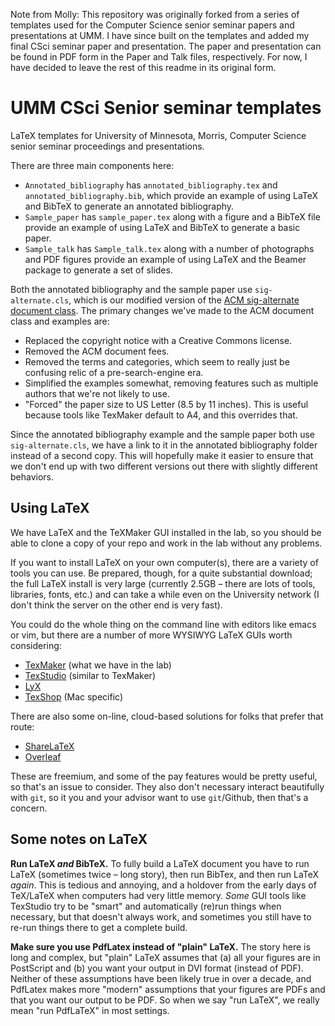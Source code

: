 Note from Molly: This repository was originally forked from a series of templates used for the Computer Science senior seminar papers and presentations at UMM. I have since built on the templates and added my final CSci seminar paper and presentation. The paper and presentation can be found in PDF form in the Paper and Talk files, respectively. For now, I have decided to leave the rest of this readme in its original form. 

# UMM CSci Senior seminar templates

LaTeX templates for University of Minnesota, Morris, Computer Science senior seminar proceedings and presentations.

There are three main components here:
* ```Annotated_bibliography``` has ```annotated_bibliography.tex``` and ```annotated_bibliography.bib```, which provide an example of using LaTeX and BibTeX to generate an annotated bibliography.
* ```Sample_paper``` has ```sample_paper.tex``` along with a figure and a BibTeX file provide an example of using LaTeX and BibTeX to generate a basic paper.
* ```Sample_talk``` has ```Sample_talk.tex``` along with a number of photographs and PDF figures provide an example of using LaTeX and the Beamer package to generate a set of slides.

Both the annotated bibliography and the sample paper use ```sig-alternate.cls```, which is our modified version of the [ACM sig-alternate document class](http://www.acm.org/sigs/publications/proceedings-templates). The primary changes we've made to the ACM document class and examples are:
* Replaced the copyright notice with a Creative Commons license.
* Removed the ACM document fees.
* Removed the terms and categories, which seem to really just be confusing relic of a pre-search-engine era.
* Simplified the examples somewhat, removing features such as multiple authors that we're not likely to use.
* "Forced" the paper size to US Letter (8.5 by 11 inches). This is useful because tools like TexMaker default to A4, and this overrides that.

Since the annotated bibliography example and the sample paper both use ```sig-alternate.cls```, we have a link to it in the annotated bibliography folder instead of a second copy. This will hopefully make it easier to ensure that we don't end up with two different versions out there with slightly different behaviors.

## Using LaTeX

We have LaTeX and the TeXMaker GUI installed in the lab, so you should be able to clone a copy of your repo and work in the lab without any problems.

If you want to install LaTeX on your own computer(s), there are a variety of tools you can use. Be prepared, though, for a quite substantial download; the full LaTeX install is very large (currently 2.5GB – there are lots of tools, libraries, fonts, etc.) and can take a while even on the University network (I don't think the server on the other end is very fast).

You could do the whole thing on the command line with editors like emacs or vim, but there are a number of more WYSIWYG LaTeX GUIs worth considering:

 - [TexMaker](http://www.xm1math.net/texmaker/) (what we have in the lab)
 - [TexStudio](http://www.texstudio.org/) (similar to TexMaker)
 - [LyX](http://www.lyx.org/)
 - [TexShop](http://pages.uoregon.edu/koch/texshop/) (Mac specific)

There are also some on-line, cloud-based solutions for folks that prefer that route:

 - [ShareLaTeX](https://www.sharelatex.com/)
 - [Overleaf](https://www.overleaf.com/)
 
These are freemium, and some of the pay features would be pretty useful, so that's an issue to consider. They also don't necessary interact beautifully with `git`, so it you and your advisor want to use `git`/Github, then that's a concern.

## Some notes on LaTeX

**Run LaTeX _and_ BibTeX.** To fully build a LaTeX document you have to run LaTeX (sometimes twice – long story), then run BibTex, and then run LaTeX _again_. This is tedious and annoying, and a holdover from the early days of TeX/LaTeX when computers had very little memory. _Some_ GUI tools like TexStudio try to be "smart" and automatically (re)run things when necessary, but that doesn't always work, and sometimes you still have to re-run things there to get a complete build.

**Make sure you use PdfLatex instead of "plain" LaTeX.** The story here is long and complex, but "plain" LaTeX assumes that (a) all your figures are in PostScript and (b) you want your output in DVI format (instead of PDF). Neither of these assumptions have been likely true in over a decade, and PdfLatex makes more "modern" assumptions that your figures are PDFs and that you want our output to be PDF. So when we say "run LaTeX", we really mean "run PdfLaTeX" in most settings.
